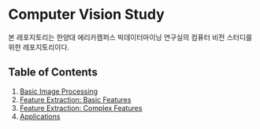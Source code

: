 # Computer Vision Study

본 레포지토리는 한양대 에리카캠퍼스 빅데이터마이닝 연구실의 컴퓨터 비전 스터디를 위한 레포지토리이다.

## Table of Contents
1. [Basic Image Processing](01-basic-image-processing)
2. [Feature Extraction: Basic Features](02-feature-extraction-basic-features)
3. [Feature Extraction: Complex Features](03-feature-extraction-complex-features)
4. [Applications](04-applications)
